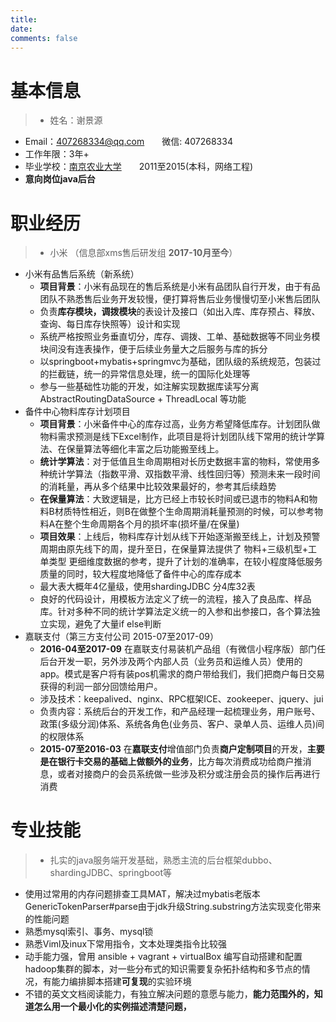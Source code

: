 ```yaml
---
title: 
date: 
comments: false
---
```


# 基本信息
> - 姓名：谢景源
- Email：407268334@qq.com　　微信: 407268334
- 工作年限：3年+
- 毕业学校：[南京农业大学](http://baike.baidu.com/item/%E5%8D%97%E4%BA%AC%E5%86%9C%E4%B8%9A%E5%A4%A7%E5%AD%A6)　　2011至2015(本科，网络工程)
- **意向岗位java后台**

# 职业经历
> * 小米 （信息部xms售后研发组 **2017-10月至今**）
   * 小米有品售后系统（新系统）
      * **项目背景**：小米有品现在的售后系统是小米有品团队自行开发，由于有品团队不熟悉售后业务开发较慢，便打算将售后业务慢慢切至小米售后团队
      * 负责**库存模块，调拨模块**的表设计及接口（如出入库、库存预占、释放、查询、每日库存快照等）设计和实现
      * 系统严格按照业务垂直切分，库存、调拨、工单、基础数据等不同业务模块间没有连表操作，便于后续业务量大之后服务与库的拆分
      * 以springboot+mybatis+springmvc为基础，团队级的系统规范，包装过的拦截链，统一的异常信息处理，统一的国际化处理等
      * 参与一些基础性功能的开发，如注解实现数据库读写分离 AbstractRoutingDataSource + ThreadLocal 等功能
   * 备件中心物料库存计划项目
      * **项目背景**：小米备件中心的库存过高，业务方希望降低库存。计划团队做物料需求预测是线下Excel制作，此项目是将计划团队线下常用的统计学算法、在保量算法等细化丰富之后功能搬至线上。
      * **统计学算法**：对于低值且生命周期相对长历史数据丰富的物料，常使用多种统计学算法（指数平滑、双指数平滑、线性回归等）预测未来一段时间的消耗量，再从多个结果中比较效果最好的，参考其后续趋势
      * **在保量算法**：大致逻辑是，比方已经上市较长时间或已退市的物料A和物料B材质特性相近，则B在做整个生命周期消耗量预测的时候，可以参考物料A在整个生命周期各个月的损坏率(损坏量/在保量)
      * **项目效果**：上线后，物料库存计划从线下开始逐渐搬至线上，计划及预警周期由原先线下的周，提升至日，在保量算法提供了 物料+三级机型+工单类型 更细维度数据的参考，提升了计划的准确率，在较小程度降低服务质量的同时，较大程度地降低了备件中心的库存成本
      * 最大表大概年4亿量级，使用shardingJDBC 分4库32表
      * 良好的代码设计，用模板方法定义了统一的流程，接入了良品库、样品库。针对多种不同的统计学算法定义统一的入参和出参接口，各个算法独立实现，避免了大量if else判断
* 嘉联支付（第三方支付公司 2015-07至2017-09）
   * **2016-04至2017-09** 在嘉联支付易装机产品组（有微信小程序版）部门任后台开发一职，另外涉及两个内部人员（业务员和运维人员）使用的app。模式是客户将有装pos机需求的商户带给我们，我们把商户每日交易获得的利润一部分回馈给用户。
    * 涉及技术：keepalived、nginx、RPC框架ICE、zookeeper、jquery、jui
    * 负责内容：系统后台的开发工作，和产品经理一起梳理业务，用户账号、政策(多级分润)体系、系统各角色(业务员、客户、录单人员、运维人员)间的权限体系
   * **2015-07至2016-03** 在**嘉联支付**增值部门负责**商户定制项目**的开发，**主要是在银行卡交易的基础上做额外的业务**，比方每次消费成功给商户推消息，或者对接商户的会员系统做一些涉及积分或注册会员的操作后再进行消费

# 专业技能
> * 扎实的java服务端开发基础，熟悉主流的后台框架dubbo、shardingJDBC、springboot等
* 使用过常用的内存问题排查工具MAT，解决过mybatis老版本 GenericTokenParser#parse由于jdk升级String.substring方法实现变化带来的性能问题
* 熟悉mysql索引、事务、mysql锁
* 熟悉Viml及inux下常用指令，文本处理类指令比较强
* 动手能力强，曾用 ansible + vagrant + virtualBox 编写自动搭建和配置hadoop集群的脚本，对一些分布式的知识需要复杂拓扑结构和多节点的情况，有能力编排脚本搭建**可复现**的实验环境
* 不错的英文文档阅读能力，有独立解决问题的意愿与能力，**能力范围外的，知道怎么用一个最小化的实例描述清楚问题，**
